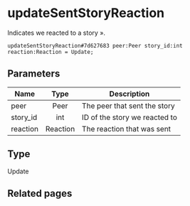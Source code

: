 # updateSentStoryReaction
Indicates we reacted to a story ».

```
updateSentStoryReaction#7d627683 peer:Peer story_id:int reaction:Reaction = Update;
```

## Parameters
| Name | Type | Description |
| ---- | :----: | ----------- |
| peer | Peer | The peer that sent the story |
| story_id | int | ID of the story we reacted to |
| reaction | Reaction | The reaction that was sent |


## Type
Update

## Related pages
